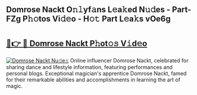## Domrose Nackt O𝚗𝚕yf𝚊ns L𝚎a𝚔ed N𝚞𝚍es - Part-FZg P𝚑𝚘tos Vi𝚍𝚎o - H𝚘𝚝 Part L𝚎a𝚔s vOe6g

# <h2><a href="http://kfajs11.oniu.top/?m=Domrose+Nackt">🔗👉 🔴 Domrose Nackt P𝚑ot𝚘𝚜 V𝚒d𝚎o</a></h2>

[![Domrose Nackt Nu𝚍e𝚜](https://i.imgur.com/0qMVB7G.gif)](http://kfajs11.oniu.top/?m=Domrose+Nackt)
Online influencer Domrose Nackt, celebrated for sharing dance and lifestyle information, featuring performances and personal blogs. Exceptional magician's apprentice Domrose Nackt, famed for their remarkable abilities and accomplishments in learning the art of magic.  
